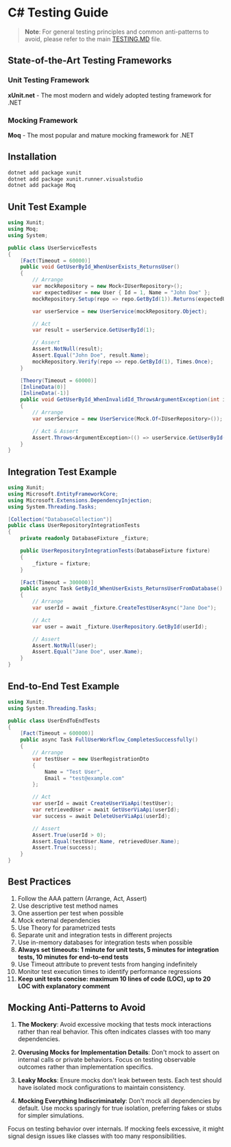 # C# Testing Guide

> **Note**: For general testing principles and common anti-patterns to avoid, please refer to the main [TESTING.MD](../TESTING.MD) file.

## State-of-the-Art Testing Frameworks

### Unit Testing Framework
**xUnit.net** - The most modern and widely adopted testing framework for .NET

### Mocking Framework
**Moq** - The most popular and mature mocking framework for .NET

## Installation

```bash
dotnet add package xunit
dotnet add package xunit.runner.visualstudio
dotnet add package Moq
```

## Unit Test Example

```csharp
using Xunit;
using Moq;
using System;

public class UserServiceTests
{
    [Fact(Timeout = 60000)]
    public void GetUserById_WhenUserExists_ReturnsUser()
    {
        // Arrange
        var mockRepository = new Mock<IUserRepository>();
        var expectedUser = new User { Id = 1, Name = "John Doe" };
        mockRepository.Setup(repo => repo.GetById(1)).Returns(expectedUser);

        var userService = new UserService(mockRepository.Object);

        // Act
        var result = userService.GetUserById(1);

        // Assert
        Assert.NotNull(result);
        Assert.Equal("John Doe", result.Name);
        mockRepository.Verify(repo => repo.GetById(1), Times.Once);
    }

    [Theory(Timeout = 60000)]
    [InlineData(0)]
    [InlineData(-1)]
    public void GetUserById_WhenInvalidId_ThrowsArgumentException(int invalidId)
    {
        // Arrange
        var userService = new UserService(Mock.Of<IUserRepository>());

        // Act & Assert
        Assert.Throws<ArgumentException>(() => userService.GetUserById(invalidId));
    }
}
```

## Integration Test Example

```csharp
using Xunit;
using Microsoft.EntityFrameworkCore;
using Microsoft.Extensions.DependencyInjection;
using System.Threading.Tasks;

[Collection("DatabaseCollection")]
public class UserRepositoryIntegrationTests
{
    private readonly DatabaseFixture _fixture;

    public UserRepositoryIntegrationTests(DatabaseFixture fixture)
    {
        _fixture = fixture;
    }

    [Fact(Timeout = 300000)]
    public async Task GetById_WhenUserExists_ReturnsUserFromDatabase()
    {
        // Arrange
        var userId = await _fixture.CreateTestUserAsync("Jane Doe");

        // Act
        var user = await _fixture.UserRepository.GetById(userId);

        // Assert
        Assert.NotNull(user);
        Assert.Equal("Jane Doe", user.Name);
    }
}
```

## End-to-End Test Example

```csharp
using Xunit;
using System.Threading.Tasks;

public class UserEndToEndTests
{
    [Fact(Timeout = 600000)]
    public async Task FullUserWorkflow_CompletesSuccessfully()
    {
        // Arrange
        var testUser = new UserRegistrationDto
        {
            Name = "Test User",
            Email = "test@example.com"
        };

        // Act
        var userId = await CreateUserViaApi(testUser);
        var retrievedUser = await GetUserViaApi(userId);
        var success = await DeleteUserViaApi(userId);

        // Assert
        Assert.True(userId > 0);
        Assert.Equal(testUser.Name, retrievedUser.Name);
        Assert.True(success);
    }
}
```

## Best Practices

1. Follow the AAA pattern (Arrange, Act, Assert)
2. Use descriptive test method names
3. One assertion per test when possible
4. Mock external dependencies
5. Use Theory for parametrized tests
6. Separate unit and integration tests in different projects
7. Use in-memory databases for integration tests when possible
8. **Always set timeouts: 1 minute for unit tests, 5 minutes for integration tests, 10 minutes for end-to-end tests**
9. Use Timeout attribute to prevent tests from hanging indefinitely
10. Monitor test execution times to identify performance regressions
11. **Keep unit tests concise: maximum 10 lines of code (LOC), up to 20 LOC with explanatory comment**

## Mocking Anti-Patterns to Avoid

1. **The Mockery**: Avoid excessive mocking that tests mock interactions rather than real behavior. This often indicates classes with too many dependencies.

2. **Overusing Mocks for Implementation Details**: Don't mock to assert on internal calls or private behaviors. Focus on testing observable outcomes rather than implementation specifics.

3. **Leaky Mocks**: Ensure mocks don't leak between tests. Each test should have isolated mock configurations to maintain consistency.

4. **Mocking Everything Indiscriminately**: Don't mock all dependencies by default. Use mocks sparingly for true isolation, preferring fakes or stubs for simpler simulations.

Focus on testing behavior over internals. If mocking feels excessive, it might signal design issues like classes with too many responsibilities.